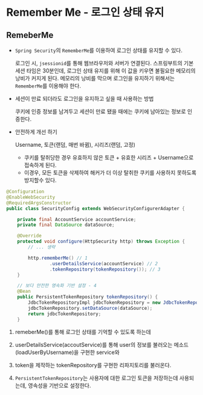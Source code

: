 # Remember Me - 로그인 상태 유지 

## RemeberMe

- `Spring Security`의 `RememberMe`를 이용하여 로그인 상태를 유지할 수 있다.

    로그인 시, `jsessionid`를 통해 웹브라우저와 서버가 연결된다. 스프링부트의 기본 세션 타임은 30분인데, 로그인 상태 유지를 위해 이 값을 키우면 불필요한 메모리의 낭비가 커지게 된다. 메모리의 낭비를 막으며 로그인을 유지하기 위해서는 `RememberMe`를 이용해야 한다.
- 세션이 만료 되더라도 로그인을 유지하고 싶을 때 사용하는 방법

    쿠키에 인증 정보를 남겨두고 세션이 만료 됐을 때에는 쿠키에 남아있는 정보로 인증한다.

- 안전하게 개선 하기

    Username, 토큰(랜덤, 매번 바뀜), 시리즈(랜덤, 고정)
    - 쿠키를 탈취당한 경우 유효하지 않은 토큰 + 유효한 시리즈 + Username으로 접속하게 된다.
    - 이경우, 모든 토큰을 삭제하여 해커가 더 이상 탈취한 쿠키를 사용하지 못하도록 방지할수 있다.

```Java
@Configuration
@EnableWebSecurity
@RequiredArgsConstructor
public class SecurityConfig extends WebSecurityConfigurerAdapter {

    private final AccountService accountService;
    private final DataSource dataSource;

    @Override
    protected void configure(HttpSecurity http) throws Exception {
        // ... 생략

        http.rememberMe() // 1
                .userDetailsService(accountService) // 2
                .tokenRepository(tokenRepository()); // 3
    }

    // 보다 안전한 영속화 기반 설정 - 4
    @Bean
    public PersistentTokenRepository tokenRepository() {
        JdbcTokenRepositoryImpl jdbcTokenRepository = new JdbcTokenRepositoryImpl();
        jdbcTokenRepository.setDataSource(dataSource);
        return jdbcTokenRepository;
    }

```

1. remeberMe()를 통해 로그인 상태를 기억할 수 있도록 하는데
2. userDetailsService(accoutService)를 통해 user의 정보를 불러오는 메소드(loadUserByUsername)을 구현한 service와
3. token을 제작하는 tokenRepository를 구현한 리파지토리를 불러온다.

4. `PersistentTokenRepository`는 사용자에 대한 로그인 토큰을 저장하는데 사용되는데, 영속성을 기반으로 설정한다.



